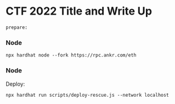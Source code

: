 # CTF 2022 Title and Write Up


```
prepare: 
```

### Node

```
npx hardhat node --fork https://rpc.ankr.com/eth
```
### Node

Deploy:

```
npx hardhat run scripts/deploy-rescue.js --network localhost
```
